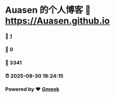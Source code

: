 # Auasen 的个人博客 :link: https://Auasen.github.io 
### :page_facing_up: [1](https://Auasen.github.io/tag.html) 
### :speech_balloon: 0 
### :hibiscus: 3341 
### :alarm_clock: 2025-08-30 18:24:15 
### Powered by :heart: [Gmeek](https://github.com/Meekdai/Gmeek)
